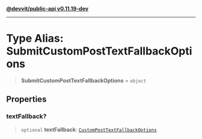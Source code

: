 [**@devvit/public-api v0.11.19-dev**](../../README.md)

---

# Type Alias: SubmitCustomPostTextFallbackOptions

> **SubmitCustomPostTextFallbackOptions** = `object`

## Properties

<a id="textfallback"></a>

### textFallback?

> `optional` **textFallback**: [`CustomPostTextFallbackOptions`](CustomPostTextFallbackOptions.md)

